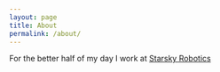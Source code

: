 ```yaml
---
layout: page
title: About
permalink: /about/
---
```


For the better half of my day I work at [Starsky Robotics](https://www.starsky.io)
